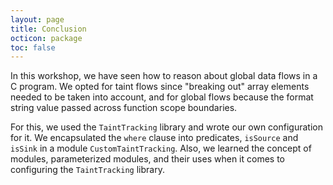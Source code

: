 ```yaml
---
layout: page
title: Conclusion
octicon: package
toc: false
---
```


In this workshop, we have seen how to reason about global data flows in a C program. We opted for taint flows since "breaking out" array elements needed to be taken into account, and for global flows because the format string value passed across function scope boundaries.

For this, we used the `TaintTracking` library and wrote our own configuration for it. We encapsulated the `where` clause into predicates, `isSource` and `isSink` in a module `CustomTaintTracking`. Also, we learned the concept of modules, parameterized modules, and their uses when it comes to configuring the `TaintTracking` library.

